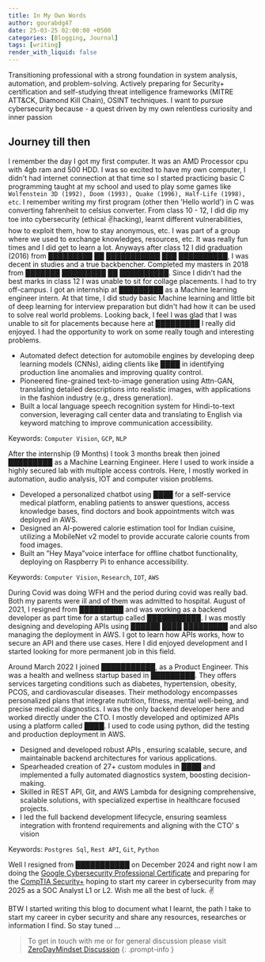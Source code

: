 ```yaml
---
title: In My Own Words
author: gourabdg47
date: 25-03-25 02:00:00 +0500
categories: [Blogging, Journal]
tags: [writing]
render_with_liquid: false
---
```


Transitioning professional with a strong foundation in system analysis, automation, and problem-solving. Actively preparing
for Security+ certification and self-studying threat intelligence frameworks (MITRE ATT&CK, Diamond Kill Chain), OSINT
techniques. I want to pursue cybersecurity because - a quest driven by my own relentless curiosity and inner passion

## Journey till then

I remember the day I got my first computer. It was an AMD Processor cpu with 4gb ram and 500 HDD. I was so excited to have my own computer, I didn't had internet connection at that time so I started practicing basic C programming taught at my school and used to play some games like `Wolfenstein 3D (1992), Doom (1993), Quake (1996), Half-Life (1998), etc`. I remember writing my first program (other then 'Hello world') in C was converting fahrenheit to celsius converter. 
From class 10 - 12, I did dip my toe into cybersecurity (ethical ✌hacking), learnt different vulnerabilities, how to exploit them, how to stay anonymous, etc. I was part of a group where we used to exchange knowledges, resources, etc. It was really fun times and I did get to learn a lot. 
Anyways after class 12 I did graduation (2016) from █████████ ██ ███████████ ███ ██████████, I was decent in studies and a true backbencher. Completed my masters in 2018 from ███████ █████████ ██ ██████████. Since I didn't had the best marks in class 12 I was unable to sit for collage placements. I had to try off-campus. I got an internship at █████████ as a Machine learning engineer intern. At that time, I did study basic Machine learning and little bit of deep learning for interview preparation but didn't had how it can be used to solve real world problems. Looking back, I feel I was glad that I was unable to sit for placements because here at █████████ I really did enjoyed. I had the opportunity to work on some really tough and interesting problems. 

- Automated defect detection for automobile engines by developing deep learning models (CNNs), aiding clients like ████ in identifying
production line anomalies and improving quality control.
- Pioneered fine-grained text-to-image generation using Attn-GAN, translating detailed descriptions into realistic images, with applications
in the fashion industry (e.g., dress generation).
- Built a local language speech recognition system for Hindi-to-text conversion, leveraging call center data and translating to English via
keyword matching to improve communication accessibility.

Keywords: `Computer Vision`, `GCP`, `NLP`

After the internship (9 Months) I took 3 months break then joined █████████ as a Machine Learning Engineer. Here I used to work inside a highly secured lab with multiple access controls. Here, I mostly worked in automation, audio analysis, IOT and computer vision problems.

- Developed a personalized chatbot using ████ for a self-service medical platform, enabling patients to answer questions, access knowledge
bases, find doctors and book appointments witch was deployed in AWS.
- Designed an AI-powered calorie estimation tool for Indian cuisine, utilizing a MobileNet v2 model to provide accurate calorie counts from
food images.
- Built an ”Hey Maya”voice interface for offline chatbot functionality, deploying on Raspberry Pi to enhance accessibility. 

Keywords: `Computer Vision`, `Research`, `IOT`, `AWS`

During Covid was doing WFH and the period during covid was really bad. Both my parents were ill and of them was admitted to hospital. August of 2021, I resigned from █████████ and was working as a backend developer as part time for a startup called ███████████. I was mostly designing and developing APIs using ██████ ████ █████████ and also managing the deployment in AWS. I got to learn how APIs works, how to secure an API and there use cases. Here I did enjoyed development and I started looking for more permanent job in this field. 

Around March 2022 I joined ███████████, as a Product Engineer. This was a health and wellness startup based in █████████. They  offers services targeting conditions such as diabetes, hypertension, obesity, PCOS, and cardiovascular diseases. Their methodology encompasses personalized plans that integrate nutrition, fitness, mental well-being, and precise medical diagnostics. I was the only backend developer here and worked directly under the CTO. I mostly developed and optimized APIs using a platform called ████. I used to code using python, did the testing and production deployment in AWS. 

- Designed and developed robust APIs , ensuring scalable, secure, and maintainable backend architectures for various applications.
- Spearheaded creation of 27+ custom modules in ████ and implemented a fully automated diagnostics system, boosting decision-making.
- Skilled in REST API, Git, and AWS Lambda for designing comprehensive, scalable solutions, with specialized expertise in healthcare
focused projects.
- I led the full backend development lifecycle, ensuring seamless integration with frontend requirements and aligning with the CTO’ s vision

Keywords: `Postgres Sql`, `Rest API`, `Git`, `Python`

Well I resigned from ███████████ on December 2024 and right now I am doing the [Google Cybersecurity Professional Certificate](https://www.coursera.org/professional-certificates/google-cybersecurity/) and preparing for the [CompTIA Security+](https://www.comptia.org/certifications/security) hoping to start my career in cybersecurity from may 2025 as a SOC Analyst L1 or L2. 
Wish me all the best of luck. ✌️

BTW I started writing this blog to document what I learnt, the path I take to start my career in cyber security and share any resources, researches or information I find.
So stay tuned ... 


> To get in touch with me or for general discussion please visit [ZeroDayMindset Discussion](https://github.com/orgs/X3N0-G0D/discussions) 
{: .prompt-info }
